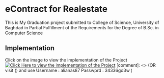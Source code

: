 # eContract for Realestate
This is My Graduation project submitted to College of Science, University of Baghdad in Partial Fulfillment of the Requirements for the Degree of B.Sc. in Computer Science

## Implementation
Click on the image to view the implementation of the Project
[![Click Here to view the implementation of the Project](https://c.top4top.io/p_2728toiqu1.png)](https://streamable.com/kj3te8)
[comment]: <> (OR 
visit () and use 
Username : alianas87
Passwprd : 34336gd3w
)
